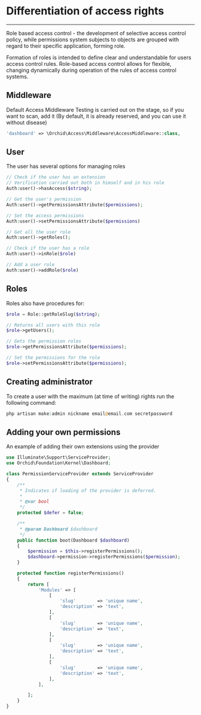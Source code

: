 # Differentiation of access rights
----------
Role based access control - the development of selective access control policy,
while permissions system subjects to objects are grouped with regard to their specific application,
forming role.

Formation of roles is intended to define clear and understandable for users
access control rules. Role-based access control allows for flexible,
changing dynamically during operation of the rules of access control systems.

## Middleware

Default Access Middleware Testing is carried out on the stage,
so if you want to scan, add it (By default, it is already reserved, and you can use it without disease)

```php
'dashboard' => \Orchid\Access\Middleware\AccessMiddleware::class,
```

## User

The user has several options for managing roles

```php
// Check if the user has an extension
// Verification carried out both in himself and in his role
Auth:user()->hasAccess($string);

// Get the user's permission
Auth:user()->getPermissionsAttribute($permissions);

// Set the access permissions
Auth:user()->setPermissionsAttribute($permissions)

// Get all the user role
Auth:user()->getRoles();

// Check if the user has a role
Auth:user()->inRole($role)

// Add a user role
Auth:user()->addRole($role)
```



## Roles

Roles also have procedures for:

```php
$role = Role::getRoleSlug($string);

// Returns all users with this role
$role->getUsers();

// Gets the permission roles
$role->getPermissionsAttribute($permissions);

// Set the permissions for the role
$role->setPermissionsAttribute($permissions);
```


## Creating administrator

To create a user with the maximum (at time of writing) rights
run the following command:


```php
php artisan make:admin nickname email@email.com secretpassword
```



## Adding your own permissions

An example of adding their own extensions using the provider

```php
use Illuminate\Support\ServiceProvider;
use Orchid\Foundation\Kernel\Dashboard;

class PermissionServiceProvider extends ServiceProvider
{
    /**
     * Indicates if loading of the provider is deferred.
     *
     * @var bool
     */
    protected $defer = false;

    /**
     * @param Dashboard $dashboard
     */
    public function boot(Dashboard $dashboard)
    {
        $permission = $this->registerPermissions();
        $dashboard->permission->registerPermissions($permission);
    }

    protected function registerPermissions()
    {
        return [
            'Modules' => [
                [
                    'slug'        => 'unique name',
                    'description' => 'text',
                ],
                [
                    'slug'        => 'unique name',
                    'description' => 'text',
                ],
                [
                    'slug'        => 'unique name',
                    'description' => 'text',
                ],
                [
                    'slug'        => 'unique name',
                    'description' => 'text',
                ],
            ],

        ];
    }
}
```